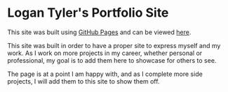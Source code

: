 # Logan Tyler's Portfolio Site

This site was built using [GitHub Pages](https://pages.github.com/) and can be viewed [here](https://logantyl.github.io/).

This site was built in order to have a proper site to express myself and my work. As I work on more projects in my career, whether personal or professional, my goal is to add them here to showcase for others to see.

The page is at a point I am happy with, and as I complete more side projects, I will add them to this site to show them off.
